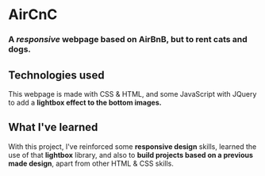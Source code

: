 # AirCnC
### A *responsive* webpage based on AirBnB, but to rent cats and dogs.

## Technologies used
This webpage is made with CSS & HTML, and some JavaScript
with JQuery to add a **lightbox effect to the bottom
images.**

## What I've learned
With this project, I've reinforced some **responsive design**
skills, learned the use of that **lightbox** library, and also to 
**build projects based on a previous made design**, apart 
from other HTML & CSS skills.